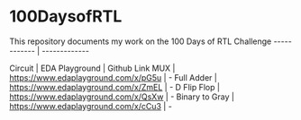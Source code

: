 # 100DaysofRTL

This repository documents my work on the 100 Days of RTL Challenge
------------ | -------------

Circuit | EDA Playground | Github Link
MUX | https://www.edaplayground.com/x/pG5u | -
Full Adder | https://www.edaplayground.com/x/ZmEL | -
D Flip Flop | https://www.edaplayground.com/x/QsXw | -
Binary to Gray | https://www.edaplayground.com/x/cCu3 | -
 
